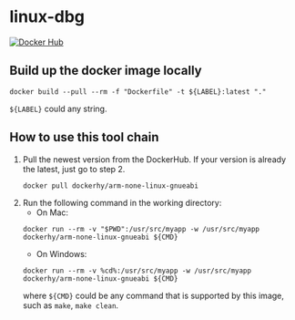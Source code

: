# linux-dbg

[![Docker Hub](https://github.com/githubhy/linux-dbg/actions/workflows/ci-docker.yml/badge.svg)](https://hub.docker.com/r/dockerhy/linux-dbg)

## Build up the docker image locally

```
docker build --pull --rm -f "Dockerfile" -t ${LABEL}:latest "."
```

`${LABEL}` could any string.

## How to use this tool chain

1. Pull the newest version from the DockerHub. If your version is already the latest, just go to step 2.
    ```
    docker pull dockerhy/arm-none-linux-gnueabi
    ```
2. Run the following command in the working directory:
    - On Mac:
    ```
    docker run --rm -v "$PWD":/usr/src/myapp -w /usr/src/myapp dockerhy/arm-none-linux-gnueabi ${CMD}
    ```
    - On Windows:
    ```
    docker run --rm -v %cd%:/usr/src/myapp -w /usr/src/myapp dockerhy/arm-none-linux-gnueabi ${CMD}
    ```
    where `${CMD}` could be any command that is supported by this image, such as `make`, `make clean`.

